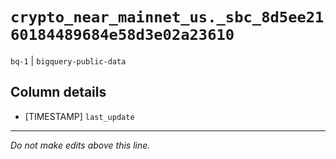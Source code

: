 # `crypto_near_mainnet_us._sbc_8d5ee2160184489684e58d3e02a23610`
`bq-1` | `bigquery-public-data`

## Column details
* [TIMESTAMP] `last_update`

-------------------------------------------------------------------------------
*Do not make edits above this line.*
